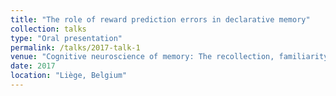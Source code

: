 ```yaml
---
title: "The role of reward prediction errors in declarative memory"
collection: talks
type: "Oral presentation"
permalink: /talks/2017-talk-1
venue: "Cognitive neuroscience of memory: The recollection, familiarity and novelty detection conference "
date: 2017
location: "Liège, Belgium"
---
```



